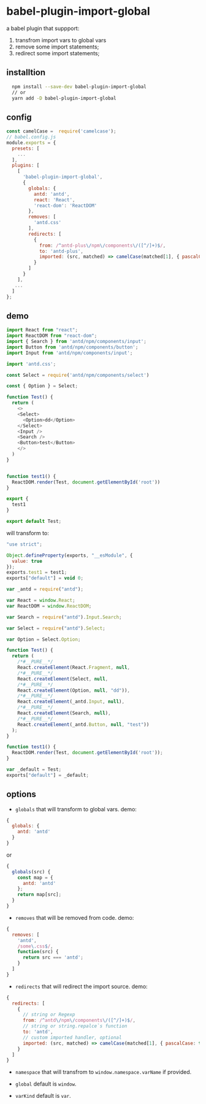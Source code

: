# babel-plugin-import-global

a babel plugin that suppport:
  1. transfrom import vars to global vars
  2. remove some import statements;
  3. redirect some import statements;

## installtion

```bash
  npm install --save-dev babel-plugin-import-global
  // or 
  yarn add -D babel-plugin-import-global
```

## config


```js
const camelCase =  require('camelcase');
// babel.config.js
module.exports = {
  presets: [
    ...
  ],
  plugins: [
    [
      'babel-plugin-import-global',
      {
        globals: {
          antd: 'antd',
          react: 'React',
          'react-dom': 'ReactDOM'
        },
        removes: [
          'antd.css'
        ],
        redirects: [
          {
            from: /^antd-plus\/npm\/components\/([^/]+)$/,
            to: 'antd-plus',
            imported: (src, matched) => camelCase(matched[1], { pascalCase: true })
          }
        ]
      }
    ],
   ...
  ]
};
```

## demo

```js
import React from "react";
import ReactDOM from "react-dom";
import { Search } from 'antd/npm/components/input';
import Button from 'antd/npm/components/button';
import Input from 'antd/npm/components/input';

import 'antd.css';

const Select = require('antd/npm/components/select')

const { Option } = Select;

function Test() {
  return (
    <>
    <Select>
      <Option>dd</Option>
    </Select>
    <Input />
    <Search />
    <Button>test</Button>
    </>
  )
}


function test1() {
  ReactDOM.render(Test, document.getElementById('root'))
}

export {
  test1
}

export default Test;

```

will transform to:
```js
"use strict";

Object.defineProperty(exports, "__esModule", {
  value: true
});
exports.test1 = test1;
exports["default"] = void 0;

var _antd = require("antd");

var React = window.React;
var ReactDOM = window.ReactDOM;

var Search = require("antd").Input.Search;

var Select = require("antd").Select;

var Option = Select.Option;

function Test() {
  return (
    /*#__PURE__*/
    React.createElement(React.Fragment, null,
    /*#__PURE__*/
    React.createElement(Select, null,
    /*#__PURE__*/
    React.createElement(Option, null, "dd")),
    /*#__PURE__*/
    React.createElement(_antd.Input, null),
    /*#__PURE__*/
    React.createElement(Search, null),
    /*#__PURE__*/
    React.createElement(_antd.Button, null, "test"))
  );
}

function test1() {
  ReactDOM.render(Test, document.getElementById('root'));
}

var _default = Test;
exports["default"] = _default;
```

## options

- `globals` that will transform to global vars. demo:

```js
{
  globals: {
    antd: 'antd'
  }
}
```
or
```js
{
  globals(src) {
    const map = {
      antd: 'antd'
    };
    return map[src];
  }
}
```

- `removes` that will be removed from code. demo:
```js
{
  removes: [
    'antd',
    /some\.css$/,
    function(src) {
      return src === 'antd';
    }
  ]
}
```

- `redirects` that will redirect the import source. demo:
```js
{
  redirects: [
    {
      // string or Regexp
      from: /^antd\/npm\/components\/([^/]+)$/,
      // string or string.repalce`s function 
      to: 'antd',
      // custom imported handler, optional
      imported: (src, matched) => camelCase(matched[1], { pascalCase: true })
    }
  ]
}
```

- `namespace` that will transfrom to `window.namespace.varName` if provided.

- `global` default is `window`.

- `varKind` default is `var`.



